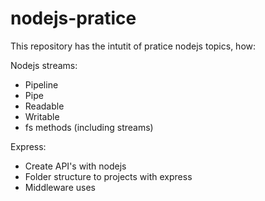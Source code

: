 # nodejs-pratice

This repository has the intutit of pratice nodejs topics, how:

Nodejs streams:
 - Pipeline
 - Pipe
 - Readable
 - Writable
 - fs methods (including streams)

Express:
 - Create API's with nodejs
 - Folder structure to projects with express
 - Middleware uses
 